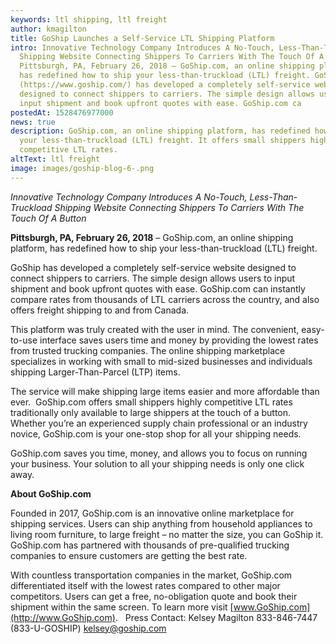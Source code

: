 ```yaml
---
keywords: ltl shipping, ltl freight
author: kmagilton
title: GoShip Launches a Self-Service LTL Shipping Platform
intro: Innovative Technology Company Introduces A No-Touch, Less-Than-Truckload
  Shipping Website Connecting Shippers To Carriers With The Touch Of A Button
  Pittsburgh, PA, February 26, 2018 – GoShip.com, an online shipping platform,
  has redefined how to ship your less-than-truckload (LTL) freight. GoShip
  (https://www.goship.com/) has developed a completely self-service website
  designed to connect shippers to carriers. The simple design allows users to
  input shipment and book upfront quotes with ease. GoShip.com ca
postedAt: 1528476977000
news: true
description: GoShip.com, an online shipping platform, has redefined how to ship
  your less-than-truckload (LTL) freight. It offers small shippers highly
  competitive LTL rates.
altText: ltl freight
image: images/goship-blog-6-.png
---
```

*Innovative Technology Company Introduces A No-Touch, Less-Than-Truckload Shipping Website Connecting Shippers To Carriers With The Touch Of A Button* 

**Pittsburgh, PA, February 26, 2018** – GoShip.com, an online shipping platform, has redefined how to ship your less-than-truckload (LTL) freight. 

GoShip has developed a completely self-service website designed to connect shippers to carriers. The simple design allows users to input shipment and book upfront quotes with ease. GoShip.com can instantly compare rates from thousands of LTL carriers across the country, and also offers freight shipping to and from Canada. 

This platform was truly created with the user in mind. The convenient, easy-to-use interface saves users time and money by providing the lowest rates from trusted trucking companies. The online shipping marketplace specializes in working with small to mid-sized businesses and individuals shipping Larger-Than-Parcel (LTP) items. 

The service will make shipping large items easier and more affordable than ever.  GoShip.com offers small shippers highly competitive LTL rates traditionally only available to large shippers at the touch of a button. Whether you’re an experienced supply chain professional or an industry novice, GoShip.com is your one-stop shop for all your shipping needs. 

GoShip.com saves you time, money, and allows you to focus on running your business. Your solution to all your shipping needs is only one click away. 

**About GoShip.com** 

Founded in 2017, GoShip.com is an innovative online marketplace for shipping services. Users can ship anything from household appliances to living room furniture, to large freight – no matter the size, you can GoShip it. GoShip.com has partnered with thousands of pre-qualified trucking companies to ensure customers are getting the best rate. 

With countless transportation companies in the market, GoShip.com differentiated itself with the lowest rates compared to other major competitors. Users can get a free, no-obligation quote and book their shipment within the same screen. To learn more visit [www.GoShip.com](http://www.GoShip.com).   Press Contact: Kelsey Magilton 833-846-7447 (833-U-GOSHIP) kelsey@goship.com